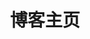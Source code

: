 ---
home: true
layout: Blog
icon: home
title: 博客主页
heroImage: /logo.svg
heroText: 雪乃の猫
heroFullScreen: true
tagline: 猫是可爱的，狼是很帅的，就是说，孤独又可爱又帅
---